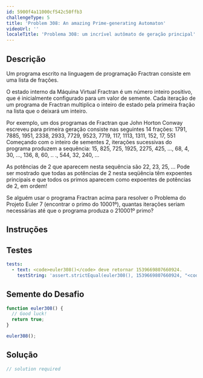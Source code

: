 ```yaml
---
id: 5900f4a11000cf542c50ffb3
challengeType: 5
title: 'Problem 308: An amazing Prime-generating Automaton'
videoUrl: ''
localeTitle: 'Problema 308: um incrível autômato de geração principal'
---
```


## Descrição
<section id="description"> Um programa escrito na linguagem de programação Fractran consiste em uma lista de frações. <p> O estado interno da Máquina Virtual Fractran é um número inteiro positivo, que é inicialmente configurado para um valor de semente. Cada iteração de um programa de Fractran multiplica o inteiro de estado pela primeira fração na lista que o deixará um inteiro. </p><p> Por exemplo, um dos programas de Fractran que John Horton Conway escreveu para primeira geração consiste nas seguintes 14 frações: 1791, 7885, 1951, 2338, 2933, 7729, 9523, 7719, 117, 1113, 1311, 152, 17, 551 Começando com o inteiro de sementes 2, iterações sucessivas do programa produzem a sequência: 15, 825, 725, 1925, 2275, 425, ..., 68, 4, 30, ..., 136, 8, 60, .. ., 544, 32, 240, ... </p><p> As potências de 2 que aparecem nesta sequência são 22, 23, 25, ... Pode ser mostrado que todas as potências de 2 nesta seqüência têm expoentes principais e que todos os primos aparecem como expoentes de potências de 2, em ordem! </p><p> Se alguém usar o programa Fractran acima para resolver o Problema do Projeto Euler 7 (encontrar o primo do 10001º), quantas iterações seriam necessárias até que o programa produza o 210001º primo? </p></section>

## Instruções
<section id="instructions">
</section>

## Testes
<section id='tests'>

```yml
tests:
  - text: <code>euler308()</code> deve retornar 1539669807660924.
    testString: 'assert.strictEqual(euler308(), 1539669807660924, "<code>euler308()</code> should return 1539669807660924.");'

```

</section>

## Semente do Desafio
<section id='challengeSeed'>

<div id='js-seed'>

```js
function euler308() {
  // Good luck!
  return true;
}

euler308();

```

</div>



</section>

## Solução
<section id='solution'>

```js
// solution required
```
</section>
